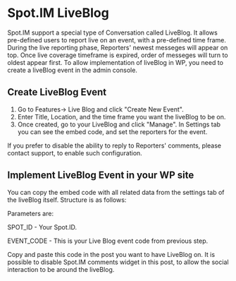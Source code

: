 # Spot.IM LiveBlog

Spot.IM support a special type of Conversation called LiveBlog. 
It allows pre-defined users to report live on an event, with a pre-defined time frame.
During the live reporting phase, Reporters' newest messeges will appear on top.
Once live coverage timeframe is expired, order of messeges will turn to oldest appear first.
To allow implementation of liveBlog in WP, you need to create a liveBlog event in the admin console.

## Create LiveBlog Event

1. Go to Features-> Live Blog and click "Create New Event".
2. Enter Title, Location, and the time frame you want the liveBlog to be on.
3. Once created, go to your LiveBlog and click "Manage". 
   In Settings tab you can see the embed code, and set the reporters for the event.
   
If you prefer to disable the ability to reply to Reporters' comments, please contact support, to enable such configuration.

## Implement LiveBlog Event in your WP site

You can copy the embed code with all related data from the settings tab of the liveBlog itself.
Structure is as follows:
<script src="https://launcher.spot.im/spot/SPOT_ID"

    data-spotim-module="spotim-launcher"

    data-live-blog="true"

    data-live-event-code="EVENT_CODE"></script>


Parameters are:

SPOT_ID - Your Spot.ID.

EVENT_CODE - This is your Live Blog event code from previous step.

Copy and paste this code in the post you want to have LiveBlog on.
It is possible to disable Spot.IM comments widget in this post, to allow the social interaction to be around the liveBlog.
